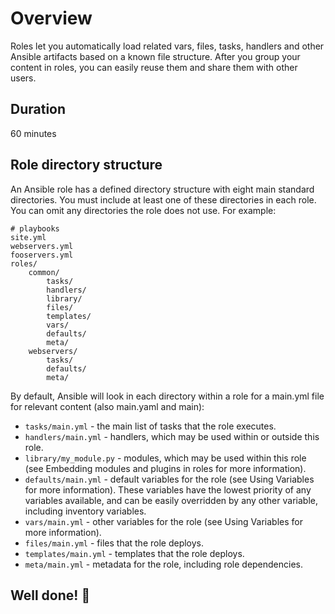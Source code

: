 <link rel='stylesheet' href='../assets/css/main.css'/>

# Overview

Roles let you automatically load related vars, files, tasks, handlers and other Ansible artifacts based on a known file structure. After you group your content in roles, you can easily reuse them and share them with other users.


## Duration

60 minutes

## Role directory structure

An Ansible role has a defined directory structure with eight main standard directories. You must include at least one of these directories in each role. You can omit any directories the role does not use. For example:

```console
# playbooks
site.yml
webservers.yml
fooservers.yml
roles/
    common/
        tasks/
        handlers/
        library/
        files/
        templates/
        vars/
        defaults/
        meta/
    webservers/
        tasks/
        defaults/
        meta/
```

By default, Ansible will look in each directory within a role for a main.yml file for relevant content (also main.yaml and main):

- `tasks/main.yml` - the main list of tasks that the role executes.
- `handlers/main.yml` - handlers, which may be used within or outside this role.
- `library/my_module.py` - modules, which may be used within this role (see Embedding modules and plugins in roles for more information).
- `defaults/main.yml` - default variables for the role (see Using Variables for more information). These variables have the lowest priority of any variables available, and can be easily overridden by any other variable, including inventory variables.
- `vars/main.yml` - other variables for the role (see Using Variables for more information).
- `files/main.yml` - files that the role deploys.
- `templates/main.yml` - templates that the role deploys.
- `meta/main.yml` - metadata for the role, including role dependencies.








## Well done! 👏